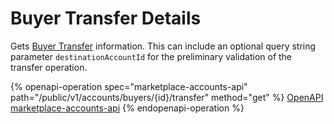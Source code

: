 # Buyer Transfer Details

Gets [Buyer Transfer](buyer-transfer.md) information. This can include an optional query string parameter `destinationAccountId` for the preliminary validation of the transfer operation.

{% openapi-operation spec="marketplace-accounts-api" path="/public/v1/accounts/buyers/{id}/transfer" method="get" %}
[OpenAPI marketplace-accounts-api](https://nlpapp0760sda.blob.core.windows.net/public/openapi/marketplace-accounts.json)
{% endopenapi-operation %}

